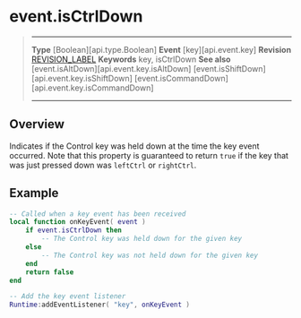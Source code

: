 
# event.isCtrlDown

> --------------------- ------------------------------------------------------------------------------------------
> __Type__              [Boolean][api.type.Boolean]
> __Event__             [key][api.event.key]
> __Revision__          [REVISION_LABEL](REVISION_URL)
> __Keywords__          key, isCtrlDown
> __See also__			[event.isAltDown][api.event.key.isAltDown]
>						[event.isShiftDown][api.event.key.isShiftDown]
>						[event.isCommandDown][api.event.key.isCommandDown]
> --------------------- ------------------------------------------------------------------------------------------

## Overview

Indicates if the Control key was held down at the time the key event occurred. Note that this property is guaranteed to return `true` if the key that was just pressed down was `leftCtrl` or `rightCtrl`.

## Example
 
``````lua
-- Called when a key event has been received
local function onKeyEvent( event )
	if event.isCtrlDown then
		-- The Control key was held down for the given key
	else
		-- The Control key was not held down for the given key
	end
	return false
end

-- Add the key event listener
Runtime:addEventListener( "key", onKeyEvent )
``````
